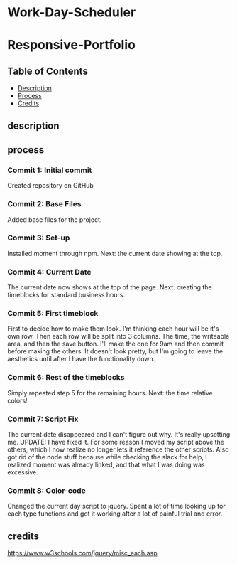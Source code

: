 # Work-Day-Scheduler
# Responsive-Portfolio

## Table of Contents

* [Description](#description)
* [Process](#process)
* [Credits](#credits)

## description 


## process

### Commit 1: Initial commit
Created repository on GitHub

### Commit 2: Base Files
Added base files for the project. 

### Commit 3: Set-up
Installed moment through npm. Next: the current date showing at the top.

### Commit 4: Current Date
The current date now shows at the top of the page. Next: creating the timeblocks for standard business hours. 

### Commit 5: First timeblock
First to decide how to make them look. I'm thinking each hour will be it's own row. Then each row will be split into 3 columns. The time, the writeable area, and then the save button. I'll make the one for 9am and then commit before making the others. It doesn't look pretty, but I'm going to leave the aesthetics until after I have the functionality down. 

### Commit 6: Rest of the timeblocks
Simply repeated step 5 for the remaining hours. Next: the time relative colors!

### Commit 7: Script Fix
The current date disappeared and I can't figure out why. It's really upsetting me. UPDATE: I have fixed it. For some reason I moved my script above the others, which I now realize no longer lets it reference the other scripts. Also got rid of the node stuff because while checking the slack for help, I realized moment was already linked, and that what I was doing was excessive. 

### Commit 8: Color-code
Changed the current day script to jquery. Spent a lot of time looking up for each type functions and got it working after a lot of painful trial and error. 

## credits
https://www.w3schools.com/jquery/misc_each.asp


